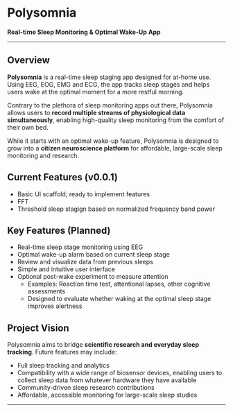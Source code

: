 # Polysomnia

**Real-time Sleep Monitoring & Optimal Wake-Up App**

---

## Overview

**Polysomnia** is a real-time sleep staging app designed for at-home use. Using EEG, EOG, EMG and ECG, the app tracks sleep stages and helps users wake at the optimal moment for a more restful morning.

Contrary to the plethora of sleep monitoring apps out there, Polysomnia allows users to **record multiple streams of physiological data simultaneously**, enabling high-quality sleep monitoring from the comfort of their own bed.

While it starts with an optimal wake-up feature, Polysomnia is designed to grow into a **citizen neuroscience platform** for affordable, large-scale sleep monitoring and research.

## Current Features (v0.0.1)
- Basic UI scaffold; ready to implement features
- FFT
- Threshold sleep stagign based on normalized frequency band power

## Key Features (Planned)

- Real-time sleep stage monitoring using EEG  
- Optimal wake-up alarm based on current sleep stage  
- Review and visualize data from previous sleeps 
- Simple and intuitive user interface  
- Optional post-wake experiment to measure attention
    - Examples: Reaction time test, attentional lapses, other cognitive assessments
    - Designed to evaluate whether waking at the optimal sleep stage improves alertness

## Project Vision

Polysomnia aims to bridge **scientific research and everyday sleep tracking**. Future features may include:  

- Full sleep tracking and analytics  
- Compatibility with a wide range of biosensor devices, enabling users to collect sleep data from whatever hardware they have available  
- Community-driven sleep research contributions  
- Affordable, accessible monitoring for large-scale sleep studies  

---

